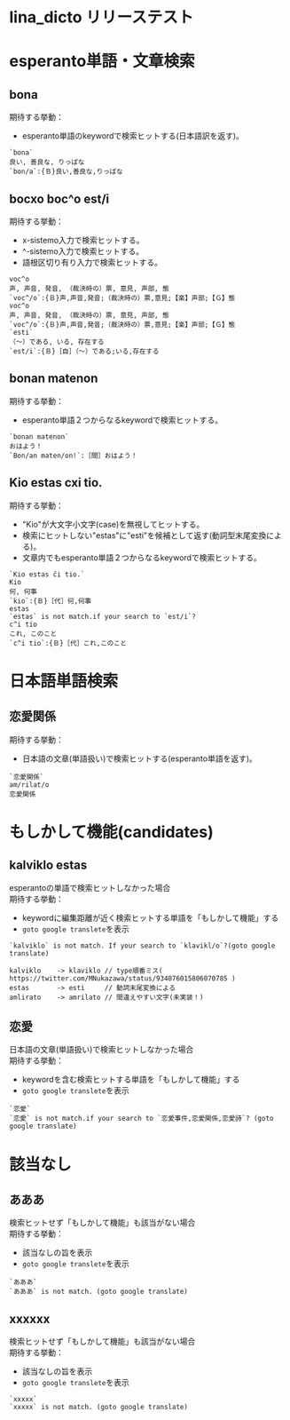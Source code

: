 lina\_dicto リリーステスト
====

# esperanto単語・文章検索
## bona
期待する挙動：
- esperanto単語のkeywordで検索ヒットする(日本語訳を返す)。
``` : 表示例
`bona`
良い, 善良な, りっぱな
`bon/a`:{Ｂ}良い,善良な,りっぱな
```

## bocxo boc^o est/i
期待する挙動：
- x-sistemo入力で検索ヒットする。
- ^-sistemo入力で検索ヒットする。
- 語根区切り有り入力で検索ヒットする。
``` : 表示例
voc^o
声, 声音, 発音, （裁決時の）票, 意見, 声部, 態
`voc^/o`:{Ｂ}声,声音,発音;（裁決時の）票,意見;【楽】声部;【Ｇ】態
voc^o
声, 声音, 発音, （裁決時の）票, 意見, 声部, 態
`voc^/o`:{Ｂ}声,声音,発音;（裁決時の）票,意見;【楽】声部;【Ｇ】態
`esti`
（〜）である, いる, 存在する
`est/i`:{Ｂ}［自］（〜）である;いる,存在する
```

## bonan matenon
期待する挙動：
- esperanto単語２つからなるkeywordで検索ヒットする。
``` : 表示例
`bonan matenon`
おはよう！
`Bon/an maten/on!`:［間］おはよう！
```

## Kio estas cxi tio.
期待する挙動：
- "Kio"が大文字小文字(case)を無視してヒットする。
- 検索にヒットしない"estas"に"esti"を候補として返す(動詞型末尾変換による)。
- 文章内でもesperanto単語２つからなるkeywordで検索ヒットする。
``` : 表示例
`Kio estas ĉi tio.`
Kio
何, 何事
`kio`:{Ｂ}［代］何,何事
estas
`estas` is not match.if your search to `est/i`?
c^i tio
これ, このこと
`c^i tio`:{Ｂ}［代］これ,このこと
```

# 日本語単語検索
## 恋愛関係
期待する挙動：
- 日本語の文章(単語扱い)で検索ヒットする(esperanto単語を返す)。
``` : 表示例
`恋愛関係`
am/rilat/o
恋愛関係
```

# もしかして機能(candidates)
## kalviklo estas
esperantoの単語で検索ヒットしなかった場合  
期待する挙動：
- keywordに編集距離が近く検索ヒットする単語を「もしかして機能」する
- `goto google translete`を表示
``` : 表示例
`kalviklo` is not match. If your search to `klavikl/o`?(goto google translate)
```
``` : 正誤対応表
kalviklo	-> klaviklo	// type順番ミス( https://twitter.com/MNukazawa/status/934076015806070785 )
estas		-> esti		// 動詞末尾変換による
amlirato	-> amrilato	// 間違えやすい文字(未実装！)
```

## 恋愛
日本語の文章(単語扱い)で検索ヒットしなかった場合  
期待する挙動：
- keywordを含む検索ヒットする単語を「もしかして機能」する
- `goto google translete`を表示
``` : 表示例
`恋愛`
`恋愛` is not match.if your search to `恋愛事件,恋愛関係,恋愛詩`? (goto google translate)
```

# 該当なし
## あああ
検索ヒットせず「もしかして機能」も該当がない場合  
期待する挙動：
- 該当なしの旨を表示
- `goto google translete`を表示
``` : 表示例
`あああ`
`あああ` is not match. (goto google translate)
```

## xxxxxx
検索ヒットせず「もしかして機能」も該当がない場合  
期待する挙動：
- 該当なしの旨を表示
- `goto google translete`を表示
``` : 表示例
`xxxxx`
`xxxxx` is not match. (goto google translate)
```

